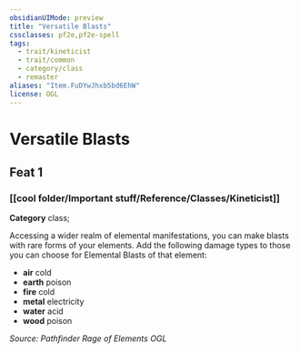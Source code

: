 ```yaml
---
obsidianUIMode: preview
title: "Versatile Blasts"
cssclasses: pf2e,pf2e-spell
tags:
  - trait/kineticist
  - trait/common
  - category/class
  - remaster
aliases: "Item.FuDYwJhxb5bd6EhW"
license: OGL
---
```

# Versatile Blasts
## Feat 1
### [[cool folder/Important stuff/Reference/Classes/Kineticist]]

**Category** class; 




Accessing a wider realm of elemental manifestations, you can make blasts with rare forms of your elements. Add the following damage types to those you can choose for Elemental Blasts of that element:

*   **air** cold
*   **earth** poison
*   **fire** cold
*   **metal** electricity
*   **water** acid
*   **wood** poison

*Source: Pathfinder Rage of Elements*
*OGL*